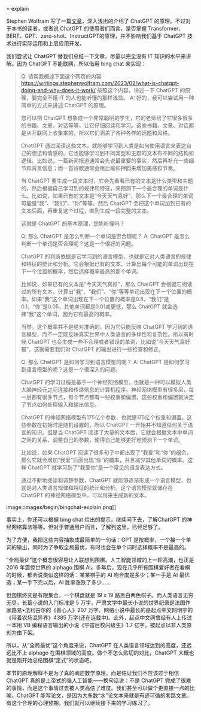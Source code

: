 = explain

Stephen Wolfram 写了一篇[文章](https://writings.stephenwolfram.com/2023/02/what-is-chatgpt-doing-and-why-does-it-work/)，深入浅出的介绍了 ChatGPT 的原理。不过对于本书的读者，或者说 ChatGPT 的使用者们而言，是否掌握 Transformer、BERT、GPT、zero-shot、InstructGPT的原理，并不影响我们基于 ChatGPT 技术进行实际运用和上层应用开发。

我们尝试让 ChatGPT 替我们总结一下文章，尽量以完全没有 IT 知识的水平来讲解。因为 ChatGPT 不能联网，所以借用 bing chat 来实现：

> Q: 请帮我概述下面这个网页的内容 https://writings.stephenwolfram.com/2023/02/what-is-chatgpt-doing-and-why-does-it-work/ 按照这个内容，讲述一下 ChatGPT 的原理，要完全不懂 IT 的人也能听懂的那样浅显。
> A: 好的，我可以尝试用一种简单的方式来讲述 ChatGPT 的原理。
> 
> 您可以把 ChatGPT 想象成一个非常聪明的学生，它的老师给了它很多很多的书籍、文章、对话等等，让它仔细阅读和学习。这些书籍、文章、对话都是从互联网上收集来的，所以它们涵盖了各种各样的话题和风格。
> 
> ChatGPT 通过阅读这些文本，就能够学习到人类是如何使用语言来表达自己的想法和情感的。它也能够学习到不同类型和主题的文本有不同的结构和逻辑。比如说，一篇新闻报道通常会先说最重要的事实，然后再补充一些细节和背景信息；而一首诗歌通常会用比喻和押韵来增加美感和节奏。
> 
> 当 ChatGPT 要生成一段文本时，它会先看看已有的文本是什么类型和主题的，然后根据自己学习到的规律和特征，来预测下一个最合理的单词是什么。比如说，如果已有的文本是“今天天气真好”，那么下一个最合理的单词可能是“我”、“我们”、“你”等等。然后 ChatGPT 会把这个单词加到已有的文本后面，再重复这个过程，直到生成一段完整的文本。
> 
> 这就是 ChatGPT 的基本原理，您能听懂吗？
> 
> Q: 那么 ChatGPT 是怎么判断一个单词是否合理呢？
> A: ChatGPT 是怎么判断一个单词是否合理呢？这是一个很好的问题。
> 
> ChatGPT 的判断依据是它学习到的语言模型，也就是它对人类语言的规律和特征的统计和分析。它会根据已有的文本，计算出每个可能的单词出现在下一个位置的概率，然后选择概率最高的那个单词。
> 
> 比如说，如果已有的文本是“今天天气真好”，那么 ChatGPT 会根据它阅读过的所有文本，计算出“我”、“我们”、“你”等等单词出现在下一个位置的概率。如果“我”这个单词出现在下一个位置的概率是0.8，“我们”是0.1，“你”是0.05，其他单词都是0.01或更低，那么 ChatGPT 就会选择“我”这个单词，因为它有最高的概率。
> 
> 当然，这个概率并不是绝对准确的，因为它只能反映 ChatGPT 学习到的语言模型，而不一定能反映真实世界中人类语言的多样性和复杂性。所以有时候 ChatGPT 也会生成一些不合理或者错误的单词，比如说“今天天气真好猫”。这就需要我们对 ChatGPT 的输出进行一些检查和修正。
> 
> Q: 那么 ChatGPT 是如何学习到语言模型的呢？
> A: ChatGPT 是如何学习到语言模型的呢？这是一个很深入的问题。
> 
> ChatGPT 的学习过程是基于一个神经网络模型，也就是一种可以模拟人类大脑神经元之间连接和传递信息的计算机程序。神经网络模型有很多层，每一层都有很多节点，每个节点都有一些权重和偏置，这些权重和偏置就决定了节点如何处理输入和输出信息。
> 
> ChatGPT 的神经网络模型有175亿个参数，也就是175亿个权重和偏置。这些参数在初始时是随机设置的，所以 ChatGPT 一开始并不知道任何关于语言的知识。但是当 ChatGPT 阅读了大量的文本后，它就会根据文本中单词之间的关系，调整自己的参数，使得自己能够更好地预测下一个单词。
> 
> 比如说，如果 ChatGPT 阅读了很多句子中都出现了“我爱”和“你”的组合，那么它就会增加“我爱”后面出现“你”的概率，并且减少其他单词的概率。这样 ChatGPT 就学习到了“我爱你”是一个常见的语言表达方式。
> 
> 通过不断地阅读和调整参数，ChatGPT 就能够逐渐形成一个语言模型，也就是对人类语言规律和特征的统计和分析。这个语言模型就储存在 ChatGPT 的神经网络模型中，可以用来生成新的文本。

image::images/begin/bingchat-explain.png[]

事实上，你还可以根据 bing chat 给出的提示，继续问下去，了解ChatGPT 的神经网络算法等等。但对于普通用户而言，了解到这里，已经足够了。

为了方便，我把这些内容抽象成最简单的一句话：GPT 是按概率，一个接一个单词的输出，同时为了争取全局最优，有时也会在单个词时选择概率不是最高的。

“全局最优”这个概念很容易让人联想到围棋。人工智能领域的上一轮高潮，也正是 2016 年震惊世界的 alphago 围棋 AI。多年后，现在几乎所有围棋爱好者在看棋的时候，都会说类似这样的话：某某棋手的 AI 吻合度是多少；某一手是 AI 最优选；某一手下完以后，AI 胜率涨跌了多少……

但围棋终究是有限集合，一个棋盘就是 19 x 19 路黑白两色棋子。而人类语言无穷无尽，长篇小说的入门标准是 5 万字，严肃文学中最长小说的世界纪录是法国作家路易•法利古尔的《善心人》207 万字，网络小说中最长的是起点中文网明宇的《带着农场混异界》4385 万字(还在连载中)。此外，起点中文网曾经有人上传过一本用 VB 编程语言输出的小说《宇宙巨校闪级生》1.7 亿字，被起点以非人类原创为由下架。

所以，从“全局最优”这个角度来说，ChatGPT 在人类语言领域达到的高度，还远远比不上 alphago 在围棋领域的高度。做个不怎么贴切的对比，ChatGPT 大概也就是刚开始总结围棋“定式”的状态吧。

本节的原理解释不是为了真的阐述数学原理，而是佐证我们不应该过于相信 ChatGPT 真的是上帝式的强人工智能——换句话说：不是 ChatGPT 完成了很难的事情，而是这个事情过去被人类高估了难度。我们甚至可以做个更直接一点的比喻，ChatGPT 能写论文，是因为大多数“水”论文本来就是有迹可循的套路文章。有这个合理的心理预期，我们就可以继续接下来的学习练习了。

